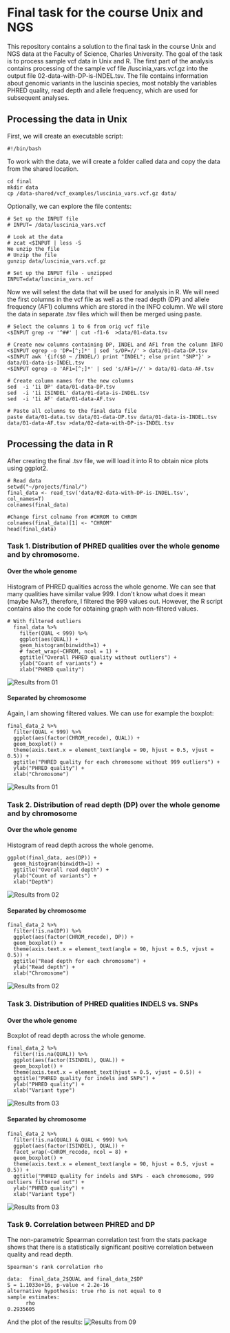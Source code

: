 # Final task for the course Unix and NGS
This repository contains a solution to the final task in the course Unix and NGS data at the Faculty of Science, Charles University. The goal of the task is to process sample vcf data in Unix and R. The first part of the analysis contains processing of the sample vcf file /luscinia_vars.vcf.gz into the output file 02-data-with-DP-is-INDEL.tsv. The file contains information about genomic variants in the luscinia species, most notably the variables PHRED quality, read depth and allele frequency, which are used for subsequent analyses.
## Processing the data in Unix
First, we will create an executable script:
```
#!/bin/bash
```

To work with the data, we will create a folder called data and copy the data from the shared location.
```
cd final
mkdir data
cp /data-shared/vcf_examples/luscinia_vars.vcf.gz data/
```

Optionally, we can explore the file contents:
```
# Set up the INPUT file
# INPUT= /data/luscinia_vars.vcf

# Look at the data
# zcat <$INPUT | less -S
We unzip the file
# Unzip the file
gunzip data/luscinia_vars.vcf.gz

# Set up the INPUT file - unzipped
INPUT=data/luscinia_vars.vcf
```

Now we will selest the data that will be used for analysis in R. We will need the first columns in the vcf file as well as the read depth (DP) and allele frequency (AF1) columns which are stored in the INFO column. We will store the data in separate .tsv files which will then be merged using paste.
```
# Select the columns 1 to 6 from orig vcf file
<$INPUT grep -v '^##' | cut -f1-6  >data/01-data.tsv

# Create new columns containing DP, INDEL and AF1 from the column INFO
<$INPUT egrep -o 'DP=[^;]*' | sed 's/DP=//' > data/01-data-DP.tsv
<$INPUT awk '{if($0 ~ /INDEL/) print "INDEL"; else print "SNP"}' > data/01-data-is-INDEL.tsv
<$INPUT egrep -o 'AF1=[^;]*' | sed 's/AF1=//' > data/01-data-AF.tsv

# Create column names for the new columns
sed  -i '1i DP' data/01-data-DP.tsv
sed  -i '1i ISINDEL' data/01-data-is-INDEL.tsv
sed  -i '1i AF' data/01-data-AF.tsv

# Paste all columns to the final data file
paste data/01-data.tsv data/01-data-DP.tsv data/01-data-is-INDEL.tsv data/01-data-AF.tsv >data/02-data-with-DP-is-INDEL.tsv
```

## Processing the data in R
After creating the final .tsv file, we will load it into R to obtain nice plots using ggplot2.

```
# Read data
setwd("~/projects/final/")
final_data <- read_tsv('data/02-data-with-DP-is-INDEL.tsv', col_names=T) 
colnames(final_data)

#Change first colname from #CHROM to CHROM
colnames(final_data)[1] <- "CHROM"
head(final_data)
```

### Task 1. Distribution of PHRED qualities over the whole genome and by chromosome.
#### Over the whole genome
Histogram of PHRED qualities across the whole genome. We can see that many qualities have similar value 999. I don't know what does it mean (maybe NAs?), therefore, I filtered the 999 values out. However, the R script contains also the code for obtaining graph with non-filtered values.

```
# With filtered outliers
  final_data %>% 
    filter(QUAL < 999) %>% 
    ggplot(aes(QUAL)) +
    geom_histogram(binwidth=1) +
    # facet_wrap(~CHROM, ncol = 1) +
    ggtitle("Overall PHRED quality without outliers") +
    ylab("Count of variants") +
    xlab("PHRED quality")
```
![Results from 01](results/01-phred-whole.jpeg)

#### Separated by chromosome
Again, I am showing filtered values. We can use for example the boxplot:

```
final_data_2 %>% 
  filter(QUAL < 999) %>% 
  ggplot(aes(factor(CHROM_recode), QUAL)) + 
  geom_boxplot() + 
  theme(axis.text.x = element_text(angle = 90, hjust = 0.5, vjust = 0.5)) +
  ggtitle("PHRED quality for each chromosome without 999 outliers") +
  ylab("PHRED quality") +
  xlab("Chromosome")
```
![Results from 01](results/01-phred-chromosomes-boxplot.jpeg)

### Task 2. Distribution of read depth (DP) over the whole genome and by chromosome
#### Over the whole genome
Histogram of read depth across the whole genome. 

```
ggplot(final_data, aes(DP)) +
  geom_histogram(binwidth=1) +
  ggtitle("Overall read depth") +
  ylab("Count of variants") +
  xlab("Depth")
```
![Results from 02](results/02-DP-whole-genome.jpeg)

#### Separated by chromosome
```
final_data_2 %>% 
  filter(!is.na(DP)) %>% 
  ggplot(aes(factor(CHROM_recode), DP)) + 
  geom_boxplot() + 
  theme(axis.text.x = element_text(angle = 90, hjust = 0.5, vjust = 0.5)) +
  ggtitle("Read depth for each chromosome") +
  ylab("Read depth") +
  xlab("Chromosome")
```
![Results from 02](results/02-DP-chromosomes.jpeg)

### Task 3. Distribution of PHRED qualities INDELS vs. SNPs
#### Over the whole genome
Boxplot of read depth across the whole genome. 

```
final_data_2 %>% 
  filter(!is.na(QUAL)) %>% 
  ggplot(aes(factor(ISINDEL), QUAL)) + 
  geom_boxplot() + 
  theme(axis.text.x = element_text(hjust = 0.5, vjust = 0.5)) +
  ggtitle("PHRED quality for indels and SNPs") +
  ylab("PHRED quality") +
  xlab("Variant type")
```
![Results from 03](results/03-variant-type-whole.jpeg)

#### Separated by chromosome
```
final_data_2 %>% 
  filter(!is.na(QUAL) & QUAL < 999) %>% 
  ggplot(aes(factor(ISINDEL), QUAL)) + 
  facet_wrap(~CHROM_recode, ncol = 8) +
  geom_boxplot() + 
  theme(axis.text.x = element_text(angle = 90, hjust = 0.5, vjust = 0.5)) +
  ggtitle("PHRED quality for indels and SNPs - each chromosome, 999 outliers filtered out") +
  ylab("PHRED quality") +
  xlab("Variant type")
```

![Results from 03](results/03-variant-type-chromosomes.jpeg)

### Task 9. Correlation between PHRED and DP
The non-parametric Spearman correlation test from the stats package shows that there is a statistically significant positive correlation between quality and read depth.

```
Spearman's rank correlation rho

data:  final_data_2$QUAL and final_data_2$DP
S = 1.1033e+16, p-value < 2.2e-16
alternative hypothesis: true rho is not equal to 0
sample estimates:
      rho 
0.2935605 
```
And the plot of the results:
![Results from 09](results/09-correlation-phred-DP.jpeg)
